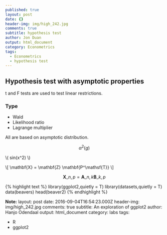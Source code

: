 ```yaml
---
published: true
layout: post
date: {}
header-img: img/high_242.jpg
comments: true
subtitle: hypothesis test
author: Jon Duan
output: html_document
category: Econometrics
tags:
  - Econometrics
  - hypothesis test
---
```

## Hypothesis test with asymptotic properties


t and F tests are used to test linear restrictions.



### Type

- Wald
- Likelihood ratio
- Lagrange multiplier


All are based on asymptotic distribution. 


$$ \alpha^2 (g) $$


\\( sin(x^2) \\)


\\[ \mathbf{X} = \mathbf{Z} \mathbf{P^\mathsf{T}} \\]


$$ \mathbf{X}\_{n,p} = \mathbf{A}\_{n,k} \mathbf{B}\_{k,p} $$




{% highlight text %}
library(ggplot2,quietly = T)
library(datasets,quietly = T)
data(beavers)
head(beaver2)
{% endhighlight %}







































**Note:**
layout: post
date: 2016-09-04T16:54:23.000Z
header-img: img/high_242.jpg
comments: true
subtitle: An exploration of ggplot2
author: Hanjo Odendaal
output: html_document
category: labs
tags:
  - R
  - ggplot2
